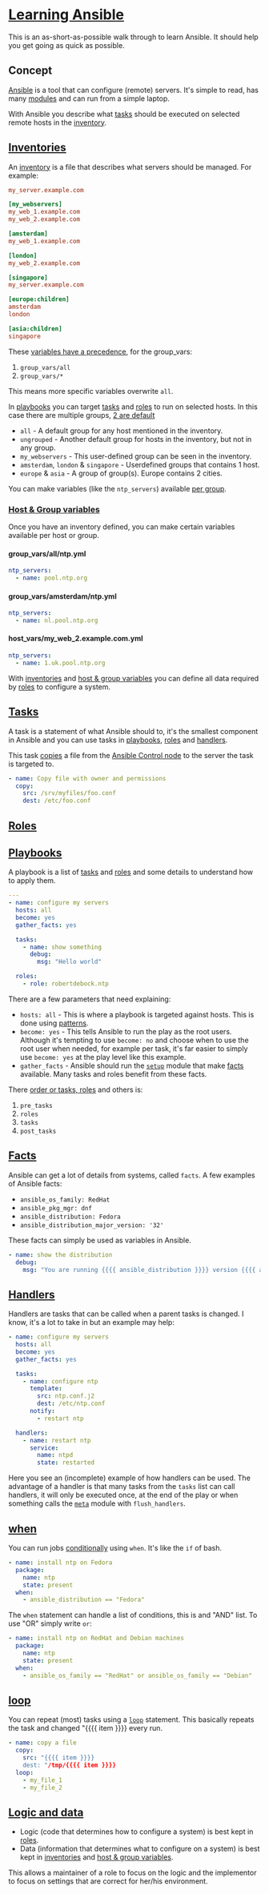 # [Learning Ansible](#learning-ansible)

This is an as-short-as-possible walk through to learn Ansible. It should help you get going as quick as possible.

## Concept

[Ansible](https://www.ansible.com/) is a tool that can configure (remote) servers. It's simple to read, has many [modules](https://docs.ansible.com/ansible/latest/modules/modules_by_category.html) and can run from a simple laptop.

With Ansible you describe what [tasks](#tasks) should be executed on selected remote hosts in the [inventory](#inventory).

## [Inventories](#inventories)

An [inventory](https://docs.ansible.com/ansible/latest/user_guide/intro_inventory.html) is a file that describes what servers should be managed. For example:

```ini
my_server.example.com

[my_webservers]
my_web_1.example.com
my_web_2.example.com

[amsterdam]
my_web_1.example.com

[london]
my_web_2.example.com

[singapore]
my_server.example.com

[europe:children]
amsterdam
london

[asia:children]
singapore
```

These [variables have a precedence](https://docs.ansible.com/ansible/latest/user_guide/playbooks_variables.html#variable-precedence-where-should-i-put-a-variable), for the group_vars:

1. `group_vars/all`
2. `group_vars/*`

This means more specific variables overwrite `all`.

In [playbooks](#playbooks) you can target [tasks](#tasks) and [roles](#roles) to run on selected hosts. In this case there are multiple groups, [2 are default](https://docs.ansible.com/ansible/latest/user_guide/intro_inventory.html#id6)

- `all` - A default group for any host mentioned in the inventory.
- `ungrouped` - Another default group for hosts in the inventory, but not in any group.
- `my_webservers` - This user-defined group can be seen in the inventory.
- `amsterdam`, `london` & `singapore` - Userdefined groups that contains 1 host.
- `europe` & `asia` - A group of group(s). Europe contains 2 cities.

You can make variables (like the `ntp_servers`) available [per group](#host_and_group_variables).

### [Host & Group variables](#host_and_group_variables)

Once you have an inventory defined, you can make certain variables available per host or group.

#### group_vars/all/ntp.yml

```yaml
ntp_servers:
  - name: pool.ntp.org
```

#### group_vars/amsterdam/ntp.yml

```yaml
ntp_servers:
  - name: nl.pool.ntp.org
```

#### host_vars/my_web_2.example.com.yml

```yaml
ntp_servers:
  - name: 1.uk.pool.ntp.org
```

With [inventories](#inventories) and [host & group variables](#host_and_group_variables) you can define all data required by [roles](#roles) to configure a system.

## [Tasks](#tasks)

A task is a statement of what Ansible should to, it's the smallest component in Ansible and you can use tasks in [playbooks](#playbooks), [roles](#roles) and [handlers](#handlers).

This task [copies](https://docs.ansible.com/ansible/latest/modules/copy_module.html) a file from the [Ansible Control node](https://docs.ansible.com/ansible/latest/network/getting_started/basic_concepts.html) to the server the task is targeted to.

```yaml
- name: Copy file with owner and permissions
  copy:
    src: /srv/myfiles/foo.conf
    dest: /etc/foo.conf
```

## [Roles](roles)

## [Playbooks](#playbooks)

A playbook is a list of [tasks](#tasks) and [roles](#roles) and some details to understand how to apply them.

```yaml
---
- name: configure my servers
  hosts: all
  become: yes
  gather_facts: yes

  tasks:
    - name: show something
      debug:
        msg: "Hello world"

  roles:
    - role: robertdebock.ntp
```

There are a few parameters that need explaining:

- `hosts: all` - This is where a playbook is targeted against hosts. This is done using [patterns](https://docs.ansible.com/ansible/latest/user_guide/intro_patterns.html).
- `become: yes` - This tells Ansible to run the play as the root users. Although it's tempting to use `become: no` and choose when to use the root user when needed, for example per task, it's far easier to simply use `become: yes` at the play level like this example.
- `gather_facts` - Ansible should run the [`setup`](https://docs.ansible.com/ansible/latest/modules/setup_module.html) module that make [facts](#facts) available. Many tasks and roles benefit from these facts.

There [order or tasks, roles](https://docs.ansible.com/ansible/latest/user_guide/playbooks_reuse_roles.html?#using-roles) and others is:

1. `pre_tasks`
2. `roles`
3. `tasks`
4. `post_tasks`

## [Facts](#facts)

Ansible can get a lot of details from systems, called `facts`. A few examples of Ansible facts:

- `ansible_os_family: RedHat`
- `ansible_pkg_mgr: dnf`
- `ansible_distribution: Fedora`
- `ansible_distribution_major_version: '32'`

These facts can simply be used as variables in Ansible.

```yaml
- name: show the distribution
  debug:
    msg: "You are running {{{{ ansible_distribution }}}} version {{{{ ansible_distribution_major_version }}}}
```

## [Handlers](#handlers)

Handlers are tasks that can be called when a parent tasks is changed. I know, it's a lot to take in but an example may help:

```yaml
- name: configure my servers
  hosts: all
  become: yes
  gather_facts: yes

  tasks:
    - name: configure ntp
      template:
        src: ntp.conf.j2
        dest: /etc/ntp.conf
      notify:
        - restart ntp

  handlers:
    - name: restart ntp
      service:
        name: ntpd
        state: restarted
```

Here you see an (incomplete) example of how handlers can be used. The advantage of a handler is that many tasks from the `tasks` list can call handlers, it will only be executed once, at the end of the play or when something calls the [`meta`](https://docs.ansible.com/ansible/latest/modules/meta_module.html) module with `flush_handlers`.

## [when](#when)

You can run jobs [conditionally](https://docs.ansible.com/ansible/latest/user_guide/playbooks_conditionals.html)  using `when`. It's like the `if` of bash.

```yaml
- name: install ntp on Fedora
  package:
    name: ntp
    state: present
  when:
    - ansible_distribution == "Fedora"
```

The `when` statement can handle a list of conditions, this is and "AND" list. To use "OR" simply write `or`:

```yaml
- name: install ntp on RedHat and Debian machines
  package:
    name: ntp 
    state: present
  when:
    - ansible_os_family == "RedHat" or ansible_os_family == "Debian"
```

## [loop](#loop)

You can repeat (most) tasks using a [`loop`](https://docs.ansible.com/ansible/latest/user_guide/playbooks_loops.html) statement. This basically repeats the task and changed "{{{{ item }}}} every run.

```yaml
- name: copy a file
  copy:
    src: "{{{{ item }}}}
    dest: "/tmp/{{{{ item }}}}
  loop:
    - my_file_1
    - my_file_2
```

## [Logic and data](#logic_and_data)

- Logic (code that determines how to configure a system) is best kept in [roles](#roles).
- Data (information that determines what to configure on a system) is best kept in [inventories](#inventories) and [host & group variables](#host_and_group_variables).

This allows a maintainer of a role to focus on the logic and the implementor to focus on settings that are correct for her/his environment.
